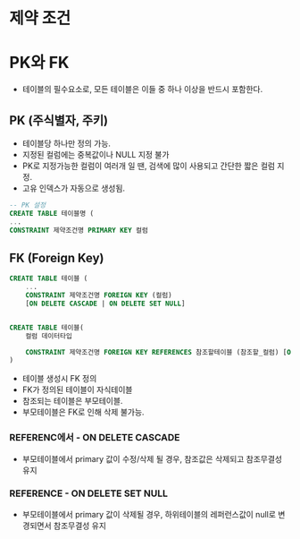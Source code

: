 # 제약 조건

# PK와 FK
-  테이블의 필수요소로, 모든 테이블은 이들 중 하나 이상을 반드시 포함한다.



## PK (주식별자, 주키)
-  테이블당 하나만 정의 가능.
- 지정된 컬럼에는 중복값이나 NULL 지정 불가
- PK로 지정가능한 컬럼이 여러개 일 땐, 검색에 많이 사용되고 간단한 짧은 컬럼 지정.
- 고유 인덱스가 자동으로 생성됨.

```sql
-- PK 설정
CREATE TABLE 테이블명 (
...
CONSTRAINT 제약조건명 PRIMARY KEY 컬럼
```


## FK (Foreign Key)
```SQL
CREATE TABLE 테이블 (
    ...
    CONSTRAINT 제약조건명 FOREIGN KEY (컬럼)
    [ON DELETE CASCADE | ON DELETE SET NULL]


CREATE TABLE 테이블(
    컬럼 데이터타입

    CONSTRAINT 제약조건명 FOREIGN KEY REFERENCES 참조할테이블 (참조할_컬럼) [ON DELETE CASCADE | ON DELETE SET NULL]
) 
```

- 테이블 생성시 FK 정의
- FK가 정의된 테이블이 자식테이블
- 참조되는 테이블은 부모테이블.
- 부모테이블은 FK로 인해 삭제 불가능.

### REFERENC에서 - ON DELETE CASCADE
- 부모테이블에서 primary 값이 수정/삭제 될 경우, 참조값은 삭제되고 참조무결성 유지

### REFERENCE - ON DELETE SET NULL
- 부모테이블에서 primary 값이 삭제될 경우, 하위테이블의 레퍼런스값이 null로 변경되면서 참조무결성 유지